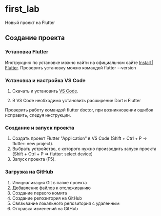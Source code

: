 # first_lab

Новый проект на Flutter

## Создание проекта

### Установка Flutter
Инструкцию по установке можно найти на официальном сайте [Install | Flutter](https://docs.flutter.dev/get-started/install).
Проверить установку можно командой flutter --version

### Установка и настройка VS Code
1. Скачать и установить [VS Code](https://code.visualstudio.com/).

2. В VS Code необходимо установить расширение Dart и Flutter

Проверить работу командой flutter doctor, при возникновении ошибок исправить, следуя инструкции.

### Создание и запуск проекта
1. Создать проект Flutter "Application" в VS Code (Shift + Ctrl + P => flutter: new project).
2. Выбрать устройство, с которого нужно производить запуск проекта (Shift + Ctrl + P => flutter: select device)
3. Запуск проекта (F5).

### Загрузка на GitHub
1. Инициализация Git в папке проекта
2. Добавление файлов к отслеживанию
3. Создание первого комита
4. Создание репозитория на GitHub
5. Связывание локального репозитория с удаленным
6. Отправка изменений на GitHub